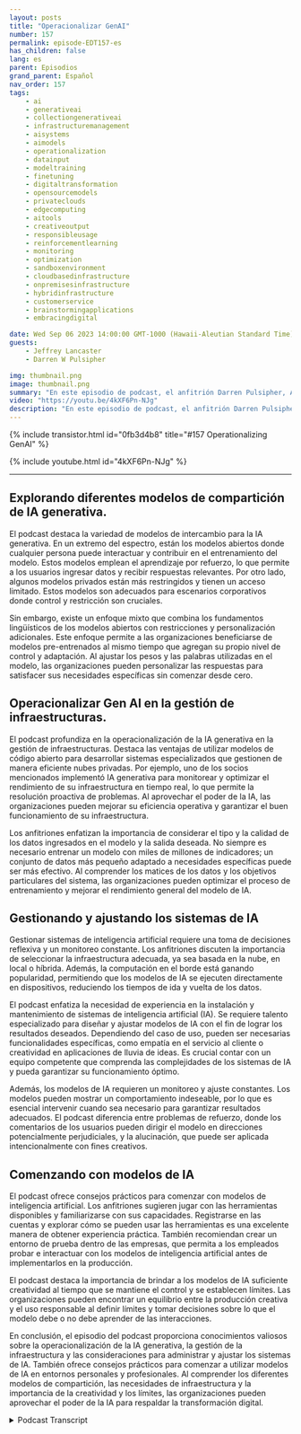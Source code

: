 ```yaml
---
layout: posts
title: "Operacionalizar GenAI"
number: 157
permalink: episode-EDT157-es
has_children: false
lang: es
parent: Episodios
grand_parent: Español
nav_order: 157
tags:
    - ai
    - generativeai
    - collectiongenerativeai
    - infrastructuremanagement
    - aisystems
    - aimodels
    - operationalization
    - datainput
    - modeltraining
    - finetuning
    - digitaltransformation
    - opensourcemodels
    - privateclouds
    - edgecomputing
    - aitools
    - creativeoutput
    - responsibleusage
    - reinforcementlearning
    - monitoring
    - optimization
    - sandboxenvironment
    - cloudbasedinfrastructure
    - onpremisesinfrastructure
    - hybridinfrastructure
    - customerservice
    - brainstormingapplications
    - embracingdigital

date: Wed Sep 06 2023 14:00:00 GMT-1000 (Hawaii-Aleutian Standard Time)
guests:
    - Jeffrey Lancaster
    - Darren W Pulsipher

img: thumbnail.png
image: thumbnail.png
summary: "En este episodio de podcast, el anfitrión Darren Pulsipher, Arquitecto Principal de Soluciones del Sector Público en Intel, discute la puesta en marcha de la IA generativa con el invitado recurrente Dr. Jeffrey Lancaster. Exploran los diferentes modelos de compartición de la IA generativa, incluyendo los modelos públicos, privados y comunitarios. El podcast aborda temas como los modelos de código abierto, la gestión de infraestructura y consideraciones para desplegar y mantener sistemas de IA. También profundiza en la importancia de la creatividad, la personalización y cómo empezar con modelos de IA."
video: "https://youtu.be/4kXF6Pn-NJg"
description: "En este episodio de podcast, el anfitrión Darren Pulsipher, Arquitecto Principal de Soluciones del Sector Público en Intel, discute la puesta en marcha de la IA generativa con el invitado recurrente Dr. Jeffrey Lancaster. Exploran los diferentes modelos de compartición de la IA generativa, incluyendo los modelos públicos, privados y comunitarios. El podcast aborda temas como los modelos de código abierto, la gestión de infraestructura y consideraciones para desplegar y mantener sistemas de IA. También profundiza en la importancia de la creatividad, la personalización y cómo empezar con modelos de IA."
---
```


<div>
{% include transistor.html id="0fb3d4b8" title="#157 Operationalizing GenAI" %}

{% include youtube.html id="4kXF6Pn-NJg" %}
</div>

---

## Explorando diferentes modelos de compartición de IA generativa.

El podcast destaca la variedad de modelos de intercambio para la IA generativa. En un extremo del espectro, están los modelos abiertos donde cualquier persona puede interactuar y contribuir en el entrenamiento del modelo. Estos modelos emplean el aprendizaje por refuerzo, lo que permite a los usuarios ingresar datos y recibir respuestas relevantes. Por otro lado, algunos modelos privados están más restringidos y tienen un acceso limitado. Estos modelos son adecuados para escenarios corporativos donde control y restricción son cruciales.

Sin embargo, existe un enfoque mixto que combina los fundamentos lingüísticos de los modelos abiertos con restricciones y personalización adicionales. Este enfoque permite a las organizaciones beneficiarse de modelos pre-entrenados al mismo tiempo que agregan su propio nivel de control y adaptación. Al ajustar los pesos y las palabras utilizadas en el modelo, las organizaciones pueden personalizar las respuestas para satisfacer sus necesidades específicas sin comenzar desde cero.

## Operacionalizar Gen AI en la gestión de infraestructuras.

El podcast profundiza en la operacionalización de la IA generativa en la gestión de infraestructuras. Destaca las ventajas de utilizar modelos de código abierto para desarrollar sistemas especializados que gestionen de manera eficiente nubes privadas. Por ejemplo, uno de los socios mencionados implementó IA generativa para monitorear y optimizar el rendimiento de su infraestructura en tiempo real, lo que permite la resolución proactiva de problemas. Al aprovechar el poder de la IA, las organizaciones pueden mejorar su eficiencia operativa y garantizar el buen funcionamiento de su infraestructura.

Los anfitriones enfatizan la importancia de considerar el tipo y la calidad de los datos ingresados en el modelo y la salida deseada. No siempre es necesario entrenar un modelo con miles de millones de indicadores; un conjunto de datos más pequeño adaptado a necesidades específicas puede ser más efectivo. Al comprender los matices de los datos y los objetivos particulares del sistema, las organizaciones pueden optimizar el proceso de entrenamiento y mejorar el rendimiento general del modelo de IA.

## Gestionando y ajustando los sistemas de IA

Gestionar sistemas de inteligencia artificial requiere una toma de decisiones reflexiva y un monitoreo constante. Los anfitriones discuten la importancia de seleccionar la infraestructura adecuada, ya sea basada en la nube, en local o híbrida. Además, la computación en el borde está ganando popularidad, permitiendo que los modelos de IA se ejecuten directamente en dispositivos, reduciendo los tiempos de ida y vuelta de los datos.

El podcast enfatiza la necesidad de experiencia en la instalación y mantenimiento de sistemas de inteligencia artificial (IA). Se requiere talento especializado para diseñar y ajustar modelos de IA con el fin de lograr los resultados deseados. Dependiendo del caso de uso, pueden ser necesarias funcionalidades específicas, como empatía en el servicio al cliente o creatividad en aplicaciones de lluvia de ideas. Es crucial contar con un equipo competente que comprenda las complejidades de los sistemas de IA y pueda garantizar su funcionamiento óptimo.

Además, los modelos de IA requieren un monitoreo y ajuste constantes. Los modelos pueden mostrar un comportamiento indeseable, por lo que es esencial intervenir cuando sea necesario para garantizar resultados adecuados. El podcast diferencia entre problemas de refuerzo, donde los comentarios de los usuarios pueden dirigir el modelo en direcciones potencialmente perjudiciales, y la alucinación, que puede ser aplicada intencionalmente con fines creativos.

## Comenzando con modelos de IA

El podcast ofrece consejos prácticos para comenzar con modelos de inteligencia artificial. Los anfitriones sugieren jugar con las herramientas disponibles y familiarizarse con sus capacidades. Registrarse en las cuentas y explorar cómo se pueden usar las herramientas es una excelente manera de obtener experiencia práctica. También recomiendan crear un entorno de prueba dentro de las empresas, que permita a los empleados probar e interactuar con los modelos de inteligencia artificial antes de implementarlos en la producción.

El podcast destaca la importancia de brindar a los modelos de IA suficiente creatividad al tiempo que se mantiene el control y se establecen límites. Las organizaciones pueden encontrar un equilibrio entre la producción creativa y el uso responsable al definir límites y tomar decisiones sobre lo que el modelo debe o no debe aprender de las interacciones.

En conclusión, el episodio del podcast proporciona conocimientos valiosos sobre la operacionalización de la IA generativa, la gestión de la infraestructura y las consideraciones para administrar y ajustar los sistemas de IA. También ofrece consejos prácticos para comenzar a utilizar modelos de IA en entornos personales y profesionales. Al comprender los diferentes modelos de compartición, las necesidades de infraestructura y la importancia de la creatividad y los límites, las organizaciones pueden aprovechar el poder de la IA para respaldar la transformación digital.



<details>
<summary> Podcast Transcript </summary>

<p></p>

</details>
